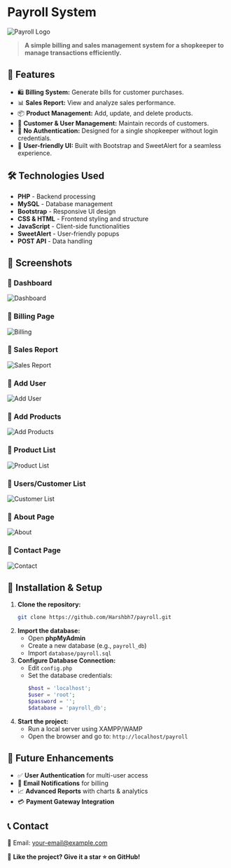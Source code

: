 # Payroll System

![Payroll Logo](assets/Images/Payroll_bill2.png)

> **A simple billing and sales management system for a shopkeeper to manage transactions efficiently.**

## 📌 Features
- 🛍 **Billing System:** Generate bills for customer purchases.
- 📊 **Sales Report:** View and analyze sales performance.
- 📦 **Product Management:** Add, update, and delete products.
- 👥 **Customer & User Management:** Maintain records of customers.
- 📜 **No Authentication:** Designed for a single shopkeeper without login credentials.
- 🎨 **User-friendly UI:** Built with Bootstrap and SweetAlert for a seamless experience.

## 🛠️ Technologies Used
- **PHP** - Backend processing
- **MySQL** - Database management
- **Bootstrap** - Responsive UI design
- **CSS & HTML** - Frontend styling and structure
- **JavaScript** - Client-side functionalities
- **SweetAlert** - User-friendly popups
- **POST API** - Data handling

## 📸 Screenshots
### 🔹 Dashboard
![Dashboard](assets/Images/Screenshots/Dashboard.png)

### 🔹 Billing Page
![Billing](assets/Images/Screenshots/Billing.png)

### 🔹 Sales Report
![Sales Report](assets/Images/Screenshots/sales_report.png)

### 🔹 Add User
![Add User](assets/Images/Screenshots/Add_user.png)

### 🔹 Add Products
![Add Products](assets/Images/Screenshots/Add_product.png)

### 🔹 Product List
![Product List](assets/Images/Screenshots/Product_list.png)

### 🔹 Users/Customer List
![Customer List](assets/Images/Screenshots/User.png)

### 🔹 About Page
![About](assets/Images/Screenshots/About.png)

### 🔹 Contact Page
![Contact](assets/Images/Screenshots/Contact.png)

## 🚀 Installation & Setup
1. **Clone the repository:**
   ```sh
   git clone https://github.com/Harshbh7/payroll.git
   ```
2. **Import the database:**
   - Open **phpMyAdmin**
   - Create a new database (e.g., `payroll_db`)
   - Import `database/payroll.sql`
3. **Configure Database Connection:**
   - Edit `config.php`
   - Set the database credentials:
     ```php
     $host = 'localhost';
     $user = 'root';
     $password = '';
     $database = 'payroll_db';
     ```
4. **Start the project:**
   - Run a local server using XAMPP/WAMP
   - Open the browser and go to: `http://localhost/payroll`

## 🔮 Future Enhancements
- ✅ **User Authentication** for multi-user access
- 📧 **Email Notifications** for billing
- 📈 **Advanced Reports** with charts & analytics
- 💳 **Payment Gateway Integration**

## 📞 Contact
📧 Email: [your-email@example.com](mailto:your-email@example.com)

🌟 **Like the project? Give it a star ⭐ on GitHub!**

